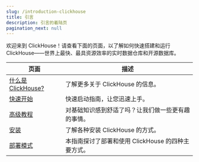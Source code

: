```yaml
---
slug: /introduction-clickhouse
title: 引言
description: 引言的着陆页
pagination_next: null
---
```


欢迎来到 ClickHouse！请查看下面的页面，以了解如何快速搭建和运行 ClickHouse——世界上最快、最具资源效率的实时数据仓库和开源数据库。

| 页面                                      | 描述                                                        |
|-------------------------------------------|--------------------------------------------------------------------|
| [什么是 ClickHouse?](about-us/intro.mdx) | 了解更多关于 ClickHouse 的信息。                               |
| [快速开始](quick-start.mdx)            | 快速启动指南，让您迅速上手。                                    |           
| [高级教程](tutorial.md)                  | 对基础知识感到舒适了吗？让我们做一些更有趣的事情。              |
| [安装](getting-started/install.md)       | 了解各种安装 ClickHouse 的方式。                              |
| [部署模式](deployment-modes.md)         | 本指南探讨了部署和使用 ClickHouse 的四种主要方式。              | 

